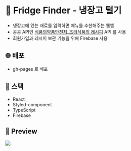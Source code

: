 # 🛒 Fridge Finder - 냉장고 털기

- 냉장고에 있는 재료를 입력하면 메뉴를 추천해주는 웹앱
- 공공 API인 [식품의약품안전처\_조리식품의 레시피](https://www.foodsafetykorea.go.kr/api/openApiInfo.do?menu_grp=MENU_GRP31&menu_no=661&show_cnt=10&start_idx=1&svc_no=COOKRCP01) API 를 사용
- 회원가입과 레시피 보관 기능을 위해 Firebase 사용

## 🌐 배포

- gh-pages 로 배포

## 🚀 스택

- React
- Styled-component
- TypeScript
- Firebase

## 🙌 Preview
<img src="https://github.com/user-attachments/assets/06d70703-5787-413a-80e6-71f00333d45c">